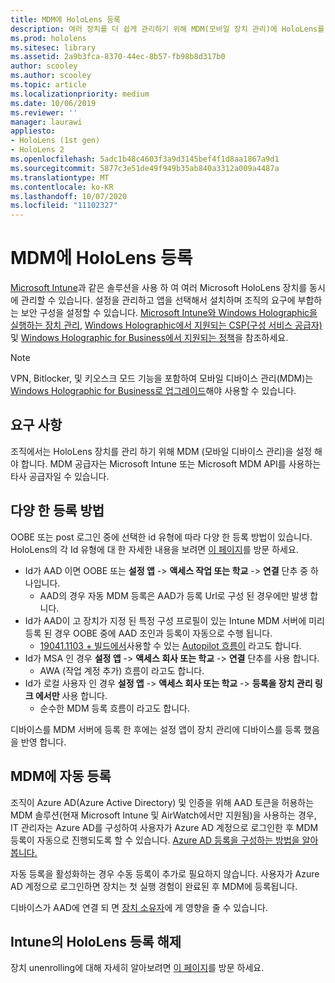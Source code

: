 ```yaml
---
title: MDM에 HoloLens 등록
description: 여러 장치를 더 쉽게 관리하기 위해 MDM(모바일 장치 관리)에 HoloLens를 등록합니다.
ms.prod: hololens
ms.sitesec: library
ms.assetid: 2a9b3fca-8370-44ec-8b57-fb98b8d317b0
author: scooley
ms.author: scooley
ms.topic: article
ms.localizationpriority: medium
ms.date: 10/06/2019
ms.reviewer: ''
manager: laurawi
appliesto:
- HoloLens (1st gen)
- HoloLens 2
ms.openlocfilehash: 5adc1b48c4603f3a9d3145bef4f1d8aa1867a9d1
ms.sourcegitcommit: 5877c3e51de49f949b35ab840a3312a009a4487a
ms.translationtype: MT
ms.contentlocale: ko-KR
ms.lasthandoff: 10/07/2020
ms.locfileid: "11102327"
---
```

# MDM에 HoloLens 등록

[Microsoft Intune](https://docs.microsoft.com/intune/windows-holographic-for-business)과 같은 솔루션을 사용 하 여 여러 Microsoft HoloLens 장치를 동시에 관리할 수 있습니다. 설정을 관리하고 앱을 선택해서 설치하며 조직의 요구에 부합하는 보안 구성을 설정할 수 있습니다. [Microsoft Intune와 Windows Holographic을 실행하는 장치 관리](https://docs.microsoft.com/intune/windows-holographic-for-business), [Windows Holographic에서 지원되는 CSP(구성 서비스 공급자)](https://msdn.microsoft.com/windows/hardware/commercialize/customize/mdm/configuration-service-provider-reference#hololens) 및 [Windows Holographic for Business에서 지원되는 정책](https://msdn.microsoft.com/windows/hardware/commercialize/customize/mdm/policy-configuration-service-provider#hololenspolicies)을 참조하세요.

> [!NOTE]
> VPN, Bitlocker, 및 키오스크 모드 기능을 포함하여 모바일 디바이스 관리(MDM)는 [Windows Holographic for Business로 업그레이드](hololens1-upgrade-enterprise.md)해야 사용할 수 있습니다.

## 요구 사항

 조직에서는 HoloLens 장치를 관리 하기 위해 MDM (모바일 디바이스 관리)을 설정 해야 합니다. MDM 공급자는 Microsoft Intune 또는 Microsoft MDM API를 사용하는 타사 공급자일 수 있습니다.
 
## 다양 한 등록 방법

OOBE 또는 post 로그인 중에 선택한 id 유형에 따라 다양 한 등록 방법이 있습니다. HoloLens의 각 Id 유형에 대 한 자세한 내용을 보려면 [이 페이지](hololens-identity.md)를 방문 하세요.

- Id가 AAD 이면 OOBE 또는 **설정 앱**  ->  **액세스 작업 또는 학교**  ->  **연결** 단추 중 하나입니다.
    - AAD의 경우 자동 MDM 등록은 AAD가 등록 Url로 구성 된 경우에만 발생 합니다.
- Id가 AAD이 고 장치가 지정 된 특정 구성 프로필이 있는 Intune MDM 서버에 미리 등록 된 경우 OOBE 중에 AAD 조인과 등록이 자동으로 수행 됩니다.
    - [19041.1103 + 빌드에서](hololens-release-notes.md#windows-holographic-version-2004)사용할 수 있는 [Autopilot 흐름이](hololens2-autopilot.md) 라고도 합니다.
- Id가 MSA 인 경우 **설정 앱**  ->  **액세스 회사 또는 학교**  ->  **연결** 단추를 사용 합니다.
    - AWA (작업 계정 추가) 흐름이 라고도 합니다.
- Id가 로컬 사용자 인 경우 **설정 앱**  ->  **액세스 회사 또는 학교**  ->  **등록을 장치 관리 링크 에서만** 사용 합니다.
    - 순수한 MDM 등록 흐름이 라고도 합니다.

디바이스를 MDM 서버에 등록 한 후에는 설정 앱이 장치 관리에 디바이스를 등록 했음을 반영 합니다.

## MDM에 자동 등록

조직이 Azure AD(Azure Active Directory) 및 인증을 위해 AAD 토큰을 허용하는 MDM 솔루션(현재 Microsoft Intune 및 AirWatch에서만 지원됨)을 사용하는 경우, IT 관리자는 Azure AD를 구성하여 사용자가 Azure AD 계정으로 로그인한 후 MDM 등록이 자동으로 진행되도록 할 수 있습니다. [Azure AD 등록을 구성하는 방법을 알아봅니다.](https://docs.microsoft.com/mem/intune/enrollment/windows-enroll#enable-windows-10-automatic-enrollment)

자동 등록을 활성화하는 경우 수동 등록이 추가로 필요하지 않습니다. 사용자가 Azure AD 계정으로 로그인하면 장치는 첫 실행 경험이 완료된 후 MDM에 등록됩니다.

디바이스가 AAD에 연결 되 면 [장치 소유자](security-adminless-os.md#device-owner)에 게 영향을 줄 수 있습니다.

## Intune의 HoloLens 등록 해제

장치 unenrolling에 대해 자세히 알아보려면 [이 페이지](https://docs.microsoft.com/windows/client-management/mdm/disconnecting-from-mdm-unenrollment)를 방문 하세요. 

